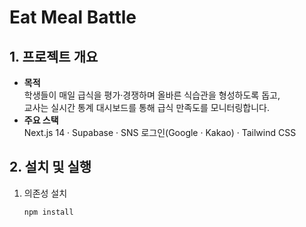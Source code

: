 # Eat Meal Battle

## 1. 프로젝트 개요
- **목적**  
  학생들이 매일 급식을 평가·경쟁하며 올바른 식습관을 형성하도록 돕고,  
  교사는 실시간 통계 대시보드를 통해 급식 만족도를 모니터링합니다.
- **주요 스택**  
  Next.js 14 · Supabase · SNS 로그인(Google · Kakao) · Tailwind CSS

## 2. 설치 및 실행

1. 의존성 설치  
   ```bash
   npm install
